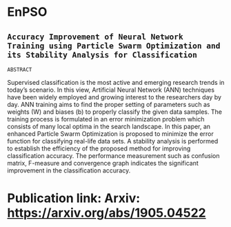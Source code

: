 # EnPSO
## `Accuracy Improvement of Neural Network Training using Particle Swarm Optimization and its Stability Analysis for Classification`

`ABSTRACT`

Supervised classification is the most active and emerging research trends in today’s scenario. In this view, Artificial Neural Network (ANN) techniques have been widely employed and growing interest to the researchers day by day. ANN training aims to find the proper setting of parameters such as
weights (W) and biases (b) to properly classify the given data samples. The training process is formulated in an error minimization problem which consists of many local optima in the search landscape. In this paper, an enhanced Particle Swarm Optimization is proposed to minimize the error function
for classifying real-life data sets. A stability analysis is performed to establish the efficiency of the proposed method for improving classification accuracy. The performance measurement such as confusion matrix, F-measure and convergence graph indicates the significant improvement in the classification accuracy.

# Publication link: Arxiv: https://arxiv.org/abs/1905.04522
